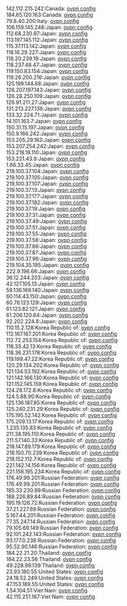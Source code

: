 142.112.215.242:Canada: [ovpn config](vpn/142_112_215_242.ovpn)  
184.65.120.163:Canada: [ovpn config](vpn/184_65_120_163.ovpn)  
79.8.40.200:Italy: [ovpn config](vpn/79_8_40_200.ovpn)  
106.159.145.248:Japan: [ovpn config](vpn/106_159_145_248.ovpn)  
112.68.230.97:Japan: [ovpn config](vpn/112_68_230_97.ovpn)  
113.197.145.112:Japan: [ovpn config](vpn/113_197_145_112.ovpn)  
115.37.113.142:Japan: [ovpn config](vpn/115_37_113_142.ovpn)  
118.16.29.227:Japan: [ovpn config](vpn/118_16_29_227.ovpn)  
118.20.239.19:Japan: [ovpn config](vpn/118_20_239_19.ovpn)  
118.237.48.47:Japan: [ovpn config](vpn/118_237_48_47.ovpn)  
119.150.83.154:Japan: [ovpn config](vpn/119_150_83_154.ovpn)  
119.26.200.216:Japan: [ovpn config](vpn/119_26_200_216.ovpn)  
125.199.144.68:Japan: [ovpn config](vpn/125_199_144_68.ovpn)  
126.207.197.143:Japan: [ovpn config](vpn/126_207_197_143.ovpn)  
126.28.250.109:Japan: [ovpn config](vpn/126_28_250_109.ovpn)  
126.91.211.27:Japan: [ovpn config](vpn/126_91_211_27.ovpn)  
131.213.227.136:Japan: [ovpn config](vpn/131_213_227_136.ovpn)  
133.32.224.71:Japan: [ovpn config](vpn/133_32_224_71.ovpn)  
14.101.163.7:Japan: [ovpn config](vpn/14_101_163_7.ovpn)  
150.31.15.197:Japan: [ovpn config](vpn/150_31_15_197.ovpn)  
150.9.166.242:Japan: [ovpn config](vpn/150_9_166_242.ovpn)  
153.205.29.183:Japan: [ovpn config](vpn/153_205_29_183.ovpn)  
153.207.254.242:Japan: [ovpn config](vpn/153_207_254_242.ovpn)  
153.218.18.110:Japan: [ovpn config](vpn/153_218_18_110.ovpn)  
153.221.43.9:Japan: [ovpn config](vpn/153_221_43_9.ovpn)  
1.66.33.45:Japan: [ovpn config](vpn/1_66_33_45.ovpn)  
219.100.37.104:Japan: [ovpn config](vpn/219_100_37_104.ovpn)  
219.100.37.105:Japan: [ovpn config](vpn/219_100_37_105.ovpn)  
219.100.37.107:Japan: [ovpn config](vpn/219_100_37_107.ovpn)  
219.100.37.13:Japan: [ovpn config](vpn/219_100_37_13.ovpn)  
219.100.37.177:Japan: [ovpn config](vpn/219_100_37_177.ovpn)  
219.100.37.182:Japan: [ovpn config](vpn/219_100_37_182.ovpn)  
219.100.37.19:Japan: [ovpn config](vpn/219_100_37_19.ovpn)  
219.100.37.31:Japan: [ovpn config](vpn/219_100_37_31.ovpn)  
219.100.37.49:Japan: [ovpn config](vpn/219_100_37_49.ovpn)  
219.100.37.51:Japan: [ovpn config](vpn/219_100_37_51.ovpn)  
219.100.37.55:Japan: [ovpn config](vpn/219_100_37_55.ovpn)  
219.100.37.58:Japan: [ovpn config](vpn/219_100_37_58.ovpn)  
219.100.37.86:Japan: [ovpn config](vpn/219_100_37_86.ovpn)  
219.100.37.87:Japan: [ovpn config](vpn/219_100_37_87.ovpn)  
219.100.37.96:Japan: [ovpn config](vpn/219_100_37_96.ovpn)  
219.104.35.195:Japan: [ovpn config](vpn/219_104_35_195.ovpn)  
222.9.196.66:Japan: [ovpn config](vpn/222_9_196_66.ovpn)  
36.12.244.203:Japan: [ovpn config](vpn/36_12_244_203.ovpn)  
42.127.105.13:Japan: [ovpn config](vpn/42_127_105_13.ovpn)  
59.136.169.140:Japan: [ovpn config](vpn/59_136_169_140.ovpn)  
60.114.43.150:Japan: [ovpn config](vpn/60_114_43_150.ovpn)  
60.76.123.129:Japan: [ovpn config](vpn/60_76_123_129.ovpn)  
61.123.82.121:Japan: [ovpn config](vpn/61_123_82_121.ovpn)  
61.206.120.64:Japan: [ovpn config](vpn/61_206_120_64.ovpn)  
92.202.224.8:Japan: [ovpn config](vpn/92_202_224_8.ovpn)  
110.15.2.128:Korea Republic of: [ovpn config](vpn/110_15_2_128.ovpn)  
112.167.167.201:Korea Republic of: [ovpn config](vpn/112_167_167_201.ovpn)  
112.72.253.154:Korea Republic of: [ovpn config](vpn/112_72_253_154.ovpn)  
118.33.42.13:Korea Republic of: [ovpn config](vpn/118_33_42_13.ovpn)  
118.36.231.178:Korea Republic of: [ovpn config](vpn/118_36_231_178.ovpn)  
119.199.47.22:Korea Republic of: [ovpn config](vpn/119_199_47_22.ovpn)  
120.29.134.202:Korea Republic of: [ovpn config](vpn/120_29_134_202.ovpn)  
121.134.53.192:Korea Republic of: [ovpn config](vpn/121_134_53_192.ovpn)  
121.142.166.130:Korea Republic of: [ovpn config](vpn/121_142_166_130.ovpn)  
121.152.145.159:Korea Republic of: [ovpn config](vpn/121_152_145_159.ovpn)  
124.28.172.8:Korea Republic of: [ovpn config](vpn/124_28_172_8.ovpn)  
124.5.88.90:Korea Republic of: [ovpn config](vpn/124_5_88_90.ovpn)  
125.136.187.85:Korea Republic of: [ovpn config](vpn/125_136_187_85.ovpn)  
125.240.231.29:Korea Republic of: [ovpn config](vpn/125_240_231_29.ovpn)  
175.195.52.142:Korea Republic of: [ovpn config](vpn/175_195_52_142.ovpn)  
175.209.13.17:Korea Republic of: [ovpn config](vpn/175_209_13_17.ovpn)  
1.235.135.83:Korea Republic of: [ovpn config](vpn/1_235_135_83.ovpn)  
211.38.195.110:Korea Republic of: [ovpn config](vpn/211_38_195_110.ovpn)  
211.57.140.33:Korea Republic of: [ovpn config](vpn/211_57_140_33.ovpn)  
218.147.89.179:Korea Republic of: [ovpn config](vpn/218_147_89_179.ovpn)  
218.150.70.239:Korea Republic of: [ovpn config](vpn/218_150_70_239.ovpn)  
218.152.112.7:Korea Republic of: [ovpn config](vpn/218_152_112_7.ovpn)  
221.142.14.156:Korea Republic of: [ovpn config](vpn/221_142_14_156.ovpn)  
221.156.195.234:Korea Republic of: [ovpn config](vpn/221_156_195_234.ovpn)  
176.49.99.201:Russian Federation: [ovpn config](vpn/176_49_99_201.ovpn)  
176.49.99.201:Russian Federation: [ovpn config](vpn/176_49_99_201.ovpn)  
185.33.230.99:Russian Federation: [ovpn config](vpn/185_33_230_99.ovpn)  
188.226.89.84:Russian Federation: [ovpn config](vpn/188_226_89_84.ovpn)  
195.19.126.72:Russian Federation: [ovpn config](vpn/195_19_126_72.ovpn)  
37.21.227.69:Russian Federation: [ovpn config](vpn/37_21_227_69.ovpn)  
5.167.44.201:Russian Federation: [ovpn config](vpn/5_167_44_201.ovpn)  
77.35.247.14:Russian Federation: [ovpn config](vpn/77_35_247_14.ovpn)  
79.105.69.149:Russian Federation: [ovpn config](vpn/79_105_69_149.ovpn)  
92.101.242.143:Russian Federation: [ovpn config](vpn/92_101_242_143.ovpn)  
93.177.0.238:Russian Federation: [ovpn config](vpn/93_177_0_238.ovpn)  
95.52.90.146:Russian Federation: [ovpn config](vpn/95_52_90_146.ovpn)  
184.22.21.20:Thailand: [ovpn config](vpn/184_22_21_20.ovpn)  
184.22.23.56:Thailand: [ovpn config](vpn/184_22_23_56.ovpn)  
49.228.99.139:Thailand: [ovpn config](vpn/49_228_99_139.ovpn)  
23.93.180.55:United States: [ovpn config](vpn/23_93_180_55.ovpn)  
24.18.52.249:United States: [ovpn config](vpn/24_18_52_249.ovpn)  
47.153.189.55:United States: [ovpn config](vpn/47_153_189_55.ovpn)  
1.54.104.51:Viet Nam: [ovpn config](vpn/1_54_104_51.ovpn)  
42.115.251.167:Viet Nam: [ovpn config](vpn/42_115_251_167.ovpn)  
